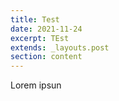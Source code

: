 ```yaml
---
title: Test
date: 2021-11-24
excerpt: TEst
extends: _layouts.post
section: content
---
```

Lorem ipsun